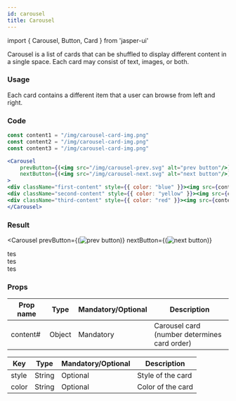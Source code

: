 ```yaml
---
id: carousel
title: Carousel
---
```


import { Carousel, Button, Card } from 'jasper-ui'

Carousel is a list of cards that can be shuffled to display different content in a single space.
Each card may consist of text, images, or both.

### Usage
Each card contains a different item that a user can browse from left and right.

### Code
```jsx
const content1 = "/img/carousel-card-img.png"
const content2 = "/img/carousel-card-img.png"
const content3 = "/img/carousel-card-img.png"

<Carousel
    prevButton={(<img src="/img/carousel-prev.svg" alt="prev button"/>)}
    nextButton={(<img src="/img/carousel-next.svg" alt="next button"/>)}
>
<div className="first-content" style={{ color: "blue" }}><img src={content1} alt="content 1" /></div>
<div className="second-content" style={{ color: "yellow" }}><img src={content2} alt="content 2"/></div>
<div className="third-content" style={{ color: "red" }}><img src={content3} alt="content 3"/></div>
</Carousel>
```

### Result
<Carousel
    prevButton={(<img src="/img/carousel_prev.svg" alt="prev button"/>)}
    nextButton={(<img src="/img/carousel_next.svg" alt="next button"/>)}
>
<div className="first-content" style={{ color: "blue" }}>tes</div>
<div className="second-content" style={{ color: "yellow" }}>tes</div>
<div className="third-content" style={{ color: "red" }}>tes</div>
</Carousel>

### Props

| Prop name | Type   | Mandatory/Optional | Description                                  |
|-----------|--------|--------------------|----------------------------------------------|
| content#  | Object | Mandatory          | Carousel card (number determines card order) |

| Key       | Type   | Mandatory/Optional | Description                |
|-----------|--------|--------------------|----------------------------|
| style     | String | Optional           | Style of the card          |
| color     | String | Optional           | Color of the card          |